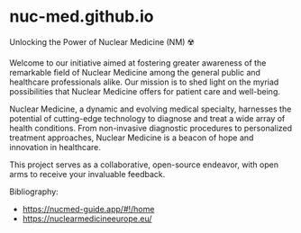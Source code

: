 # nuc-med.github.io

Unlocking the Power of Nuclear Medicine (NM) ☢️

Welcome to our initiative aimed at fostering greater awareness of the remarkable field of Nuclear Medicine among the general public and healthcare professionals alike. Our mission is to shed light on the myriad possibilities that Nuclear Medicine offers for patient care and well-being.

Nuclear Medicine, a dynamic and evolving medical specialty, harnesses the potential of cutting-edge technology to diagnose and treat a wide array of health conditions. From non-invasive diagnostic procedures to personalized treatment approaches, Nuclear Medicine is a beacon of hope and innovation in healthcare.

This project serves as a collaborative, open-source endeavor, with open arms to receive your invaluable feedback.


Bibliography:
 - https://nucmed-guide.app/#!/home
 - https://nuclearmedicineeurope.eu/

